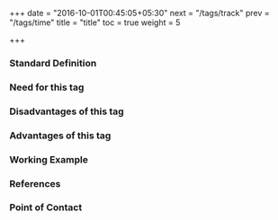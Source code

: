 +++
date = "2016-10-01T00:45:05+05:30"
next = "/tags/track"
prev = "/tags/time"
title = "title"
toc = true
weight = 5

+++

<h3>Standard Definition</h3>

<h3>Need for this tag</h3>

<h3>Disadvantages of this tag</h3>

<h3>Advantages of this tag</h3>

<h3>Working Example</h3>

<h3>References</h3>

<h3>Point of Contact</h3>
